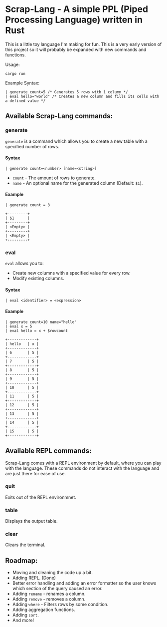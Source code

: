 # Scrap-Lang - A simple PPL (Piped Processing Language) written in Rust

This is a little toy language I'm making for fun. This is a very early version of this project so it will probably be expanded with new commands and functions.


Usage:
```
cargo run
```

Example Syntax:
```
| generate count=5 /* Generates 5 rows with 1 column */
| eval hello="world" /* Creates a new column and fills its cells with a defined value */
```

## Available Scrap-Lang commands:

### generate

`generate` is a command which allows you to create a new table with a specified number of rows.

#### Syntax

```
| generate count=<number> [name=<string>]
```
- `count` - The amount of rows to generate.
- `name` - An optional name for the generated column (Default: `$1`).

#### Example

```
| generate count = 3

+---------+
| $1      |
+---------+
| <Empty> |
+---------+
| <Empty> |
+---------+
```

### eval

`eval` allows you to:
- Create new columns with a specified value for every row.
- Modify existing columns.

#### Syntax

```
| eval <identifier> = <expression>
```

#### Example

```
| generate count=10 name="hello"
| eval x = 5
| eval hello = x + $rowcount

+-------------+
| hello   | x |
+-------------+
| 6       | 5 |
+-------------+
| 7       | 5 |
+-------------+
| 8       | 5 |
+-------------+
| 9       | 5 |
+-------------+
| 10      | 5 |
+-------------+
| 11      | 5 |
+-------------+
| 12      | 5 |
+-------------+
| 13      | 5 |
+-------------+
| 14      | 5 |
+-------------+
| 15      | 5 |
+-------------+
```

## Available REPL commands:

Scrap-Lang comes with a REPL environment by default, where you can play with the language. These commands do not interact with the language and are just there for ease of use.

### quit

Exits out of the REPL environmnet.

### table

Displays the output table.

### clear

Clears the terminal.

## Roadmap:

- Moving and cleaning the code up a bit.
- Adding REPL. (Done)
- Better error handling and adding an error formatter so the user knows which section of the query caused an error.
- Adding `rename` - renames a column.
- Adding `remove` - removes a column.
- Adding `where` - Filters rows by some condition.
- Adding aggregation functions.
- Adding `sort`.
- And more!